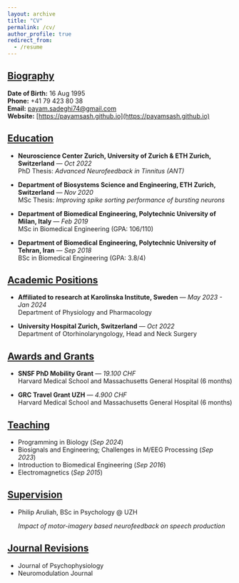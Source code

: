 ```yaml
---
layout: archive
title: "CV"
permalink: /cv/
author_profile: true
redirect_from:
  - /resume
---
```


## [Biography](#)

**Date of Birth:** 16 Aug 1995\
**Phone:** +41 79 423 80 38\
**Email:** [payam.sadeghi74@gmail.com](mailto:payam.sadeghi74@gmail.com)  
**Website:** [https://payamsash.github.io](https://payamsash.github.io)  


## [Education](#)

- **Neuroscience Center Zurich, University of Zurich & ETH Zurich, Switzerland** — *Oct 2022*  
  PhD Thesis: *Advanced Neurofeedback in Tinnitus (ANT)*

- **Department of Biosystems Science and Engineering, ETH Zurich, Switzerland** — *Nov 2020*  
  MSc Thesis: *Improving spike sorting performance of bursting neurons*

- **Department of Biomedical Engineering, Polytechnic University of Milan, Italy** — *Feb 2019*  
  MSc in Biomedical Engineering (GPA: 106/110)

- **Department of Biomedical Engineering, Polytechnic University of Tehran, Iran** — *Sep 2018*  
  BSc in Biomedical Engineering (GPA: 3.8/4)


## [Academic Positions](#)

- **Affiliated to research at Karolinska Institute, Sweden** — *May 2023 - Jan 2024*  
  Department of Physiology and Pharmacology

- **University Hospital Zurich, Switzerland** — *Oct 2022*  
  Department of Otorhinolaryngology, Head and Neck Surgery


## [Awards and Grants](#)

- **SNSF PhD Mobility Grant** — *19.100 CHF*  
  Harvard Medical School and Massachusetts General Hospital (6 months)

- **GRC Travel Grant UZH** — *4.900 CHF*  
  Harvard Medical School and Massachusetts General Hospital (6 months)


## [Teaching](#)

- Programming in Biology (*Sep 2024*)
- Biosignals and Engineering; Challenges in M/EEG Processing (*Sep 2023*)
- Introduction to Biomedical Engineering (*Sep 2016*)
- Electromagnetics (*Sep 2015*)

## [Supervision](#)
- Philip Aruliah, BSc in Psychology @ UZH

  *Impact of motor-imagery based neurofeedback on speech production*

## [Journal Revisions](#)

- Journal of Psychophysiology
- Neuromodulation Journal


